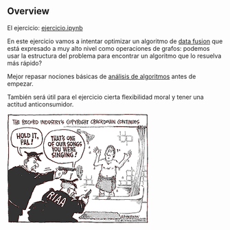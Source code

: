 ## Overview

El ejercicio: [ejercicio.ipynb](ejercicio.ipynb)

En este ejercicio vamos a intentar optimizar un algoritmo de [data fusion](https://en.wikipedia.org/wiki/Data_fusion) que está expresado a muy alto nivel como operaciones de grafos: podemos usar la estructura del problema para encontrar un algoritmo que lo resuelva más rápido?

Mejor repasar nociones básicas de [análisis de algoritmos](https://en.wikipedia.org/wiki/Big_O_notation) antes de empezar.

También será útil para el ejercicio cierta flexibilidad moral y tener una actitud anticonsumidor.

![riaa](dan-wasserman-riaa.gif)
